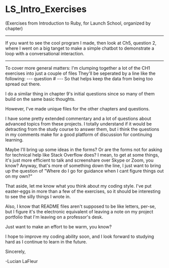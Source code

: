 # LS_Intro_Exercises

(Exercises from Introduction to Ruby, for Launch School, organized by chapter)

***
If you want to see the cool program I made, then look at Ch5, question 2, where
I went on a big tanget to make a simple chatbot to demonstrate a loop
with a conversational interaction.
***

To cover more general matters: 
I'm clumping together a lot of the CH1 exercises into just a couple of files
They'll be seperated by a line like the following:
--- question # ---
So that helps keep the data from being too spread out there.

I do a similar thing in chapter 9's initial questions since so many of them
build on the same basic thoughts.

However, I've made unique files for the other chapters and questions.

I have some pretty extended commentary and a lot of questions about 
advanced topics from these projects. I totally understand if it would be
detracting from the study course to answer them, but i think the questions
in my comments make for a good platform of discussion for continuing learning.

Maybe I'll bring up some ideas in the forms? Or are the forms not for asking
for technical help like Stack Overflow does? I mean, to get at some things, it's just
more efficient to talk and screenshare over Skype or Zoom, you know?
Anyway, that's more of something down the line, I just want to bring up the question of
"Where do I go for guidance when I cant figure things out on my own?"

That aside, let me know what you think about my coding style. 
I've put easter-eggs in more than a few of the exercises,
so it should be interesting to see the silly things I wrote in.

Also, I know that README files aren't supposed to be like letters, per-se, 
but I figure it's the electronic equivalent of leaving a note on my
project portfolio that I'm leaving on a professor's desk.

Just want to make an effort to be warm, you know?

I hope to improve my coding ability soon, and I look forward to studying hard
as I continue to learn in the future.

Sincerely,

  -Lucian LaFleur
